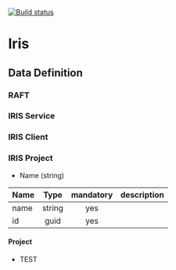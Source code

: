[![Build status](https://ci.appveyor.com/api/projects/status/1ouixkub5yqwb1b5?svg=true)](https://ci.appveyor.com/project/NSYNK/iris)

# Iris

## Data Definition

### RAFT

### IRIS Service


### IRIS Client


### IRIS Project
* Name (string)

| Name | Type  | mandatory | description
| :------- | :------: |  :------: | -------: |
| name | string | yes | 
| id | guid | yes | 


#### Project
* TEST